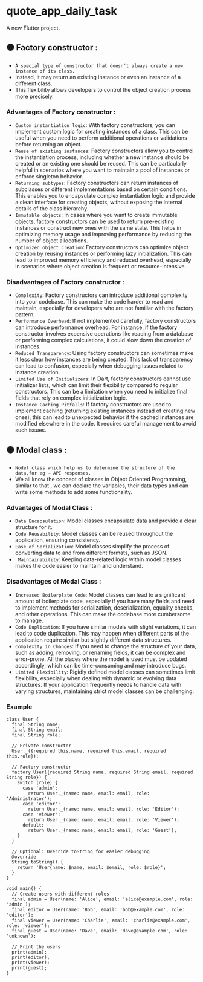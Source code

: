 # quote_app_daily_task

A new Flutter project.

## ⚫ Factory constructor :

- ```A special type of constructor that doesn't always create a new instance of its class.```
- Instead, it may return an existing instance or even an instance of a different class.
- This flexibility allows developers to control the object creation process more precisely.

### Advantages of Factory constructor :

- ```Custom instantiation logic```: With factory constructors, you can implement custom logic for creating instances of a class. This can be useful when you need to perform additional operations or validations before returning an object.
- ```Reuse of existing instances```: Factory constructors allow you to control the instantiation process, including whether a new instance should be created or an existing one should be reused. This can be particularly helpful in scenarios where you want to maintain a pool of instances or enforce singleton behavior.
- ```Returning subtypes```: Factory constructors can return instances of subclasses or different implementations based on certain conditions. This enables you to encapsulate complex instantiation logic and provide a clean interface for creating objects, without exposing the internal details of the class hierarchy.
- ```Immutable objects```: In cases where you want to create immutable objects, factory constructors can be used to return pre-existing instances or construct new ones with the same state. This helps in optimizing memory usage and improving performance by reducing the number of object allocations.
- ```Optimized object creation```: Factory constructors can optimize object creation by reusing instances or performing lazy initialization. This can lead to improved memory efficiency and reduced overhead, especially in scenarios where object creation is frequent or resource-intensive.

### Disadvantages of Factory constructor :

- ```Complexity```: Factory constructors can introduce additional complexity into your codebase. This can make the code harder to read and maintain, especially for developers who are not familiar with the factory pattern.
- ```Performance Overhead```: If not implemented carefully, factory constructors can introduce performance overhead. For instance, if the factory constructor involves expensive operations like reading from a database or performing complex calculations, it could slow down the creation of instances.
- ```Reduced Transparency```: Using factory constructors can sometimes make it less clear how instances are being created. This lack of transparency can lead to confusion, especially when debugging issues related to instance creation.
- ```Limited Use of Initializers```: In Dart, factory constructors cannot use initializer lists, which can limit their flexibility compared to regular constructors. This can be a limitation when you need to initialize final fields that rely on complex initialization logic.
- ```Instance Caching Pitfalls```: If factory constructors are used to implement caching (returning existing instances instead of creating new ones), this can lead to unexpected behavior if the cached instances are modified elsewhere in the code. It requires careful management to avoid such issues.

## ⚫ Modal class  :

- ```Nodel class which help us to determine the structure of the data,for eg — API responses.```
- We all know the concept of classes in Object Oriented Programming, similar to that , we can declare the variables, their data types and can write some methods to add some functionality.

### Advantages of Modal Class :

- ```Data Encapsulation```: Model classes encapsulate data and provide a clear structure for it.
- ```Code Reusability```: Model classes can be reused throughout the application, ensuring consistency.
- ```Ease of Serialization```: Model classes simplify the process of converting data to and from different formats, such as JSON.
- ``` Maintainability```: Keeping data-related logic within model classes makes the code easier to maintain and understand.

### Disadvantages of Modal Class :

- ```Increased Boilerplate Code```: Model classes can lead to a significant amount of boilerplate code, especially if you have many fields and need to implement methods for serialization, deserialization, equality checks, and other operations. This can make the codebase more cumbersome to manage.
- ```Code Duplication```: If you have similar models with slight variations, it can lead to code duplication. This may happen when different parts of the application require similar but slightly different data structures.
- ```Complexity in Changes```: If you need to change the structure of your data, such as adding, removing, or renaming fields, it can be complex and error-prone. All the places where the model is used must be updated accordingly, which can be time-consuming and may introduce bugs.
- ```Limited Flexibility```: Rigidly defined model classes can sometimes limit flexibility, especially when dealing with dynamic or evolving data structures. If your application frequently needs to handle data with varying structures, maintaining strict model classes can be challenging.

  
### Example
```
class User {
  final String name;
  final String email;
  final String role;

  // Private constructor
  User._({required this.name, required this.email, required this.role});

  // Factory constructor
  factory User({required String name, required String email, required String role}) {
    switch (role) {
      case 'admin':
        return User._(name: name, email: email, role: 'Administrator');
      case 'editor':
        return User._(name: name, email: email, role: 'Editor');
      case 'viewer':
        return User._(name: name, email: email, role: 'Viewer');
      default:
        return User._(name: name, email: email, role: 'Guest');
    }
  }

  // Optional: Override toString for easier debugging
  @override
  String toString() {
    return 'User{name: $name, email: $email, role: $role}';
  }
}

void main() {
  // Create users with different roles
  final admin = User(name: 'Alice', email: 'alice@example.com', role: 'admin');
  final editor = User(name: 'Bob', email: 'bob@example.com', role: 'editor');
  final viewer = User(name: 'Charlie', email: 'charlie@example.com', role: 'viewer');
  final guest = User(name: 'Dave', email: 'dave@example.com', role: 'unknown');

  // Print the users
  print(admin);
  print(editor);
  print(viewer);
  print(guest);
}

```
